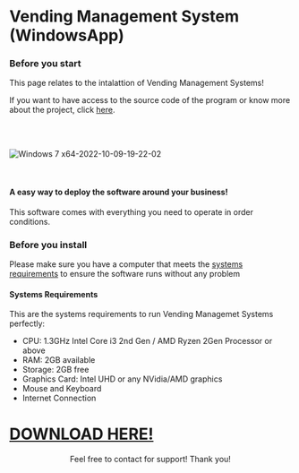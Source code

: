 # Vending Management System (WindowsApp)
<h3>Before you start</h3>
<p>This page relates to the intalattion of Vending Management Systems!</p>
<p>If you want to have access to the source code of the program or know more about the project, click <a href="www.google.pt">here</a>.</p>

<br><br>

![Windows 7 x64-2022-10-09-19-22-02](https://user-images.githubusercontent.com/115049478/194773166-52859eee-abff-4cc2-9ecc-17409a9afe9f.png)

<br>

<h4>A easy way to deploy the software around your business!</h4>
<p>This software comes with everything you need to operate in order conditions.</p>

<h3>Before you install</h3>
<p>Please make sure you have a computer that meets the <a href="#systems-requirements">systems requirements</a> to ensure the software runs without any problem</p>
<h4>Systems Requirements</h4>
<p>This are the systems requirements to run Vending Managemet Systems perfectly: </p>
<ul>
  <li>CPU: 1.3GHz Intel Core i3 2nd Gen / AMD Ryzen 2Gen Processor or above </li>
  <li>RAM: 2GB available </li>
  <li>Storage: 2GB free </li>
  <li>Graphics Card: Intel UHD or any NVidia/AMD graphics</li>
  <li>Mouse and Keyboard</li>
  <li>Internet Connection</li>
</ul>

<h1><a href="https://drive.google.com/file/d/1bQyp6LxkVn-SvR7WtVjGPSrRPPNnrtiu/view?usp=sharing">DOWNLOAD HERE!</a></h1>

<p align="center">Feel free to contact for support! Thank you!</p>
